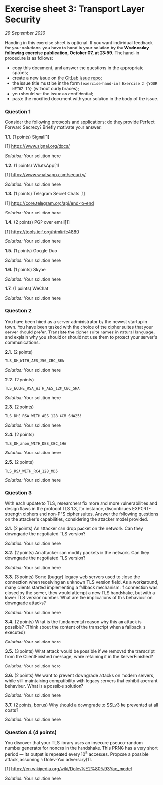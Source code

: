 # Exercise sheet 3: Transport Layer Security

*29 September 2020*

Handing in this exercise sheet is optional.
If you want individual feedback for your solutions, you have to hand in your solution by the **Wednesday following exercise publication, October 07, at 23:59**. 
The hand-in procedure is as follows:

- copy this document, and answer the questions in the appropriate spaces;
- create a new issue on [the GitLab issue repo](https://gitlab.inf.ethz.ch/PRV-PERRIG/netsec-course/netsec-2020-issues);
- the issue title must be in the form `[exercise-hand-in] Exercise 2 {YOUR NETHZ ID}` (without curly braces); 
- you should set the issue as confidential;
- paste the modified document with your solution in the body of the issue.

### Question 1 
Consider the following protocols and applications: do they provide Perfect Forward Secrecy? Briefly motivate your answer.

**1.1.** (1 points)
Signal[1]

[1] <https://www.signal.org/docs/>


*Solution:* Your solution here

**1.2.** (1 points)
WhatsApp[1]

[1] <https://www.whatsapp.com/security/>


*Solution:* Your solution here

**1.3.** (1 points)
Telegram Secret Chats [1]

[1] <https://core.telegram.org/api/end-to-end>


*Solution:* Your solution here

**1.4.** (2 points)
PGP over email[1]

[1] <https://tools.ietf.org/html/rfc4880>


*Solution:* Your solution here

**1.5.** (1 points)
Google Duo


*Solution:* Your solution here

**1.6.** (1 points)
Skype


*Solution:* Your solution here

**1.7.** (1 points)
WeChat


*Solution:* Your solution here

### Question 2 
You have been hired as a server administrator by the newest startup in
town. You have been tasked with the choice of the cipher suites that
your server should prefer. Translate the cipher suite names in natural
language, and explain why you should or should not use them to protect 
your server's communications.

**2.1.** (2 points)

`TLS_DH_WITH_AES_256_CBC_SHA`


*Solution:* Your solution here

**2.2.** (2 points)

`TLS_ECDHE_RSA_WITH_AES_128_CBC_SHA`


*Solution:* Your solution here

**2.3.** (2 points)

`TLS_DHE_RSA_WITH_AES_128_GCM_SHA256`


*Solution:* Your solution here

**2.4.** (2 points)

`TLS_DH_anon_WITH_DES_CBC_SHA`


*Solution:* Your solution here

**2.5.** (2 points)

`TLS_RSA_WITH_RC4_128_MD5`


*Solution:* Your solution here

### Question 3 
With each update to TLS, researchers fix more and more vulnerabilities and design flaws in the protocol
TLS 1.3, for instance, discontinues EXPORT-strength ciphers and non-PFS cipher suites.
Answer the following questions on the attacker's capabilities, considering the attacker model provided.

**3.1.** (2 points)
An attacker can drop packet on the network. Can they downgrade the
negotiated TLS version?


*Solution:* Your solution here

**3.2.** (2 points)
An attacker can modify packets in the network. Can they downgrade the
negotiated TLS version?


*Solution:* Your solution here

**3.3.** (3 points)
Some (buggy) legacy web servers used to close the connection when
receiving an unknown TLS version field. As a workaround, many clients
started implementing a fallback mechanism: if connection was closed by
the server, they would attempt a new TLS handshake, but with a lower TLS
version number. What are the implications of this behaviour on downgrade
attacks?


*Solution:* Your solution here

**3.4.** (2 points)
What is the fundamental reason why this an attack is possible? (Think
about the content of the transcript when a fallback is executed)


*Solution:* Your solution here

**3.5.** (3 points)
What attack would be possible if we removed the transcript from the
ClientFinished message, while retaining it in the ServerFinished?


*Solution:* Your solution here

**3.6.** (2 points)
We want to prevent downgrade attacks on modern servers, while still
maintaining compatibility with legacy servers that exhibit aberrant
behaviour. What is a possible solution?


*Solution:* Your solution here

**3.7.** (2 points, bonus)
Why should a downgrade to SSLv3 be prevented at all costs?


*Solution:* Your solution here

### Question 4 (4 points)
You discover that your TLS library uses an insecure pseudo-random number
generator for nonces in the handshake. This PRNG has a very short period
— its output is repeated every 10<sup>5</sup> accesses. Propose a
possible attack, assuming a Dolev-Yao adversary[1].

[1] <https://en.wikipedia.org/wiki/Dolev%E2%80%93Yao_model>

*Solution:* Your solution here
